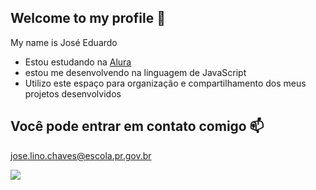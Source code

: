 ## Welcome to my profile 💜


My name is José Eduardo

- Estou estudando na [Alura](https://www.alura.com.br)
- estou me desenvolvendo na linguagem de JavaScript
- Utilizo este espaço para organização e compartilhamento dos meus projetos desenvolvidos

## Você pode entrar em contato comigo 📫

jose.lino.chaves@escola.pr.gov.br

![](https://media.tenor.com/CWJFL-nA1wIAAAAM/helldivers-2-democracy.gif)
